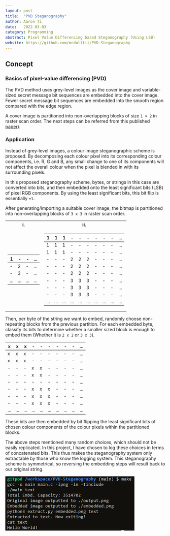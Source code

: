 ```yaml
---
layout: post
title:  "PVD Steganography"
author: Aaron Ti
date:   2022-03-03
category: Programming
abstract: Pixel Value Differencing based Steganography (Using LSB)
website: https://github.com/mcdulltii/PVD-Steganography
---
```


## Concept

### Basics of pixel-value differencing (PVD)

The PVD method uses grey-level images as the cover image and variable-sized secret message bit sequences are embedded into the cover image. Fewer secret message bit sequences are embedded into the smooth region compared with the edge region.

A cover image is partitioned into non-overlapping blocks of size `1 × 2` in raster scan order. The next steps can be referred from this published [paper](https://royalsocietypublishing.org/doi/10.1098/rsos.161066)).

### Application

Instead of grey-level images, a colour image steganographic scheme is proposed. By decomposing each colour pixel into its corresponding colour components, i.e. R, G and B, any small change to one of its components will not affect the overall colour when the pixel is blended in with its surrounding pixels.

In this proposed steganography scheme, bytes, or strings in this case are converted into bits, and then embedded onto the least significant bits (LSB) of pixel RGB components. By using the least significant bits, this bit flip is essentially `±1`.

After generating/importing a suitable cover image, the bitmap is partitioned into non-overlapping blocks of `3 x 3` in raster scan order.

<table>
<tr><th>i.</th><th>ii.</th></tr>
<tr><td>

|1|-|-|...|
|-|-|-|-|
|-|2|-|...|
|-|3|-|...|
|...|...|...|...|

</td><td>

|1|1|1|-|-|-|-|-|-|...|
|-|-|-|-|-|-|-|-|-|-|
|1|1|1|-|-|-|-|-|-|...|
|1|1|1|-|-|-|-|-|-|...|
|-|-|-|2|2|2|-|-|-|...|
|-|-|-|2|2|2|-|-|-|...|
|-|-|-|2|2|2|-|-|-|...|
|-|-|-|3|3|3|-|-|-|...|
|-|-|-|3|3|3|-|-|-|...|
|-|-|-|3|3|3|-|-|-|...|
|...|...|...|...|...|...|...|...|...|...|

</td></tr> </table>

Then, per byte of the string we want to embed, randomly choose non-repeating blocks from the previous partition. For each embedded byte, classify its bits to determine whether a smaller sized block is enough to embed them (Whether it is `2 x 2` or `3 x 3`).

|x|x|x|-|-|-|-|-|-|...|
|-|-|-|-|-|-|-|-|-|-|
|x|x|x|-|-|-|-|-|-|...|
|x|x|x|-|-|-|-|-|-|...|
|-|-|-|x|x|-|-|-|-|...|
|-|-|-|x|x|-|-|-|-|...|
|-|-|-|-|-|-|-|-|-|...|
|-|-|-|x|x|x|-|-|-|...|
|-|-|-|x|x|x|-|-|-|...|
|-|-|-|x|x|x|-|-|-|...|
|...|...|...|...|...|...|...|...|...|...|

These bits are then embedded by bit flipping the least significant bits of chosen colour components of the colour pixels within the partitioned blocks.

The above steps mentioned many random choices, which should not be easily replicated. In this project, I have chosen to log these choices in terms of concatenated bits. This thus makes the steganography system only extractable by those who know the logging system. This steganography scheme is symmetrical, so reversing the embedding steps will result back to our original string.

![Embedding and Extraction Example](https://raw.githubusercontent.com/mcdulltii/PVD-Steganography/main/rsrc/example.png)
